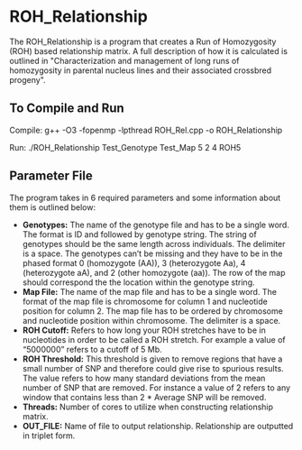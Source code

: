 # ROH_Relationship

The ROH_Relationship is a program that creates a Run of Homozygosity (ROH) based relationship matrix. A full description of how it is calculated is outlined in "Characterization and management of long runs of homozygosity in parental nucleus lines and their associated crossbred progeny".

## To Compile and Run
Compile: g++ -O3 -fopenmp -lpthread ROH_Rel.cpp -o ROH_Relationship

Run: ./ROH_Relationship Test_Genotype Test_Map 5 2 4 ROH5

## Parameter File
The program takes in 6 required parameters and some information about them is outlined below:

- **Genotypes:** The name of the genotype file and has to be a single word. The format is ID and followed by genotype string. The string of genotypes should be the same length across individuals. The delimiter is a space. The genotypes can’t be missing and they have to be in the phased format 0 (homozygote (AA)), 3 (heterozygote Aa), 4 (heterozygote aA), and 2 (other homozygote (aa)). The row of the map should correspond the the location within the genotype string.
- **Map File:** The name of the map file and has to be a single word. The format of the map file is chromosome for column 1 and nucleotide position for column 2. The map file has to be ordered by chromosome and nucleotide position within chromosome. The delimiter is a space.
- **ROH Cutoff:** Refers to how long your ROH stretches have to be in nucleotides in order to be called a ROH stretch. For example a value of “5000000” refers to a cutoff of 5 Mb.
- **ROH Threshold:** This threshold is given to remove regions that have a small number of SNP and therefore could give rise to spurious results. The value refers to how many standard deviations from the mean number of SNP that are removed. For instance a value of 2 refers to any window that contains less than 2 * Average SNP will be removed.
- **Threads:** Number of cores to utilize when constructing relationship matrix.
- **OUT_FILE:** Name of file to output relationship. Relationship are outputted in triplet form. 
